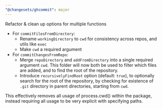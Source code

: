 ```yaml
---
"@changesets/ghcommit": major
---
```


Refactor & clean up options for multiple functions

- For `commitFilesFromDirectory`:
  - Rename `workingDirectory` to `cwd` for consistency across repos,
    and utils like `exec`
  - Make `cwd` a required argument
- For `commitChangesFromRepo`:
  - Merge `repoDirectory` and `addFromDirectory` into a single required argument
    `cwd`. This folder will now both be used to filter which files are added,
    and to find the root of the repository.
  - Introduce `recursivelyFindRoot` option (default: `true`),
    to optionally search for the root of the repository,
    by checking for existence of `.git` directory in parent directories,
    starting from `cwd`.

This effectively removes all usage of process.cwd() within the package,
instead requiring all usage to be very explicit with specifying paths.
